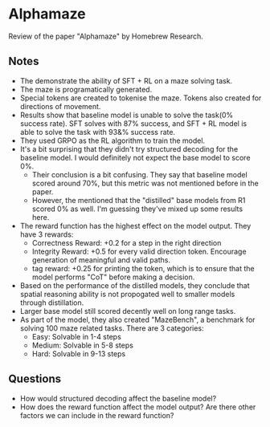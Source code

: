 # Alphamaze

Review of the paper "Alphamaze" by Homebrew Research.

## Notes

- The demonstrate the ability of SFT + RL on a maze solving task.
- The maze is programatically generated. 
- Special tokens are created to tokenise the maze. Tokens also created for directions of movement.
- Results show that baseline model is unable to solve the task(0% success rate). SFT solves with 87% success, and SFT + RL model is able to solve the task with 93&% success rate.
- They used GRPO as the RL algorithm to train the model.
- It's a bit surprising that they didn't try structured decoding for the baseline model. I would definitely not expect the base model to score 0%.
  - Their conclusion is a bit confusing. They say that baseline model scored around 70%, but this metric was not mentioned before in the paper.
  - However, the mentioned that the "distilled" base models from R1 scored 0% as well. I'm guessing they've mixed up some results here.
- The reward function has the highest effect on the model output. They have 3 rewards:
  - Correctness Reward: +0.2 for a step in the right direction
  - Integrity Reward: +0.5 for every valid direction token. Encourage generation of meaningful and valid paths.
  - <think> tag reward: +0.25 for printing the <thinking> token, which is to ensure that the model performs "CoT" before making a decision.
- Based on the performance of the distilled models, they conclude that spatial reasoning ability is not propogated well to smaller models through distillation. 
- Larger base model still scored decently well on long range tasks.
- As part of the model, they also created "MazeBench", a benchmark for solving 100 maze related tasks. There are 3 categories:
  - Easy: Solvable in 1-4 steps
  - Medium: Solvable in 5-8 steps
  - Hard: Solvable in 9-13 steps

## Questions

- How would structured decoding affect the baseline model?
- How does the reward function affect the model output? Are there other factors we can include in the reward function?

